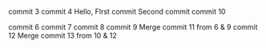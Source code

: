 commit 3
commit 4
Hello, FIrst commit
Second commit
commit 10

commit 6
commit 7
commit 8
commit 9
Merge commit 11 from 6 & 9
commit 12
Merge commit 13 from 10 & 12
